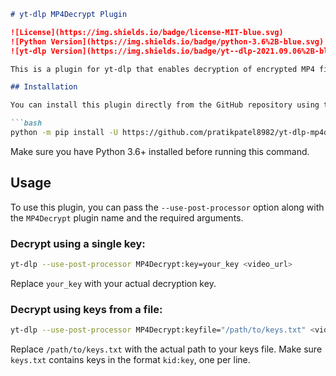 ```markdown
# yt-dlp MP4Decrypt Plugin

![License](https://img.shields.io/badge/license-MIT-blue.svg)
![Python Version](https://img.shields.io/badge/python-3.6%2B-blue.svg)
![yt-dlp Version](https://img.shields.io/badge/yt--dlp-2021.09.06%2B-blue.svg)

This is a plugin for yt-dlp that enables decryption of encrypted MP4 files using the `mp4decrypt` command-line tool.

## Installation

You can install this plugin directly from the GitHub repository using the following command:

```bash
python -m pip install -U https://github.com/pratikpatel8982/yt-dlp-mp4decrypt/archive/master.zip
```

Make sure you have Python 3.6+ installed before running this command.

## Usage

To use this plugin, you can pass the `--use-post-processor` option along with the `MP4Decrypt` plugin name and the required arguments.

### Decrypt using a single key:

```bash
yt-dlp --use-post-processor MP4Decrypt:key=your_key <video_url>
```

Replace `your_key` with your actual decryption key.

### Decrypt using keys from a file:

```bash
yt-dlp --use-post-processor MP4Decrypt:keyfile="/path/to/keys.txt" <video_url>
```

Replace `/path/to/keys.txt` with the actual path to your keys file. Make sure `keys.txt` contains keys in the format `kid:key`, one per line.
